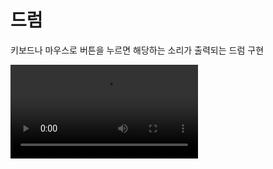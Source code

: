 <h1>드럼</h1>
<p>키보드나 마우스로 버튼을 누르면 해당하는 소리가 출력되는 드럼 구현</p>

<video src="https://github.com/tptkds/Drum/assets/58039782/0c9cc67f-c4fd-4942-9404-6ccac6dbd6de">

